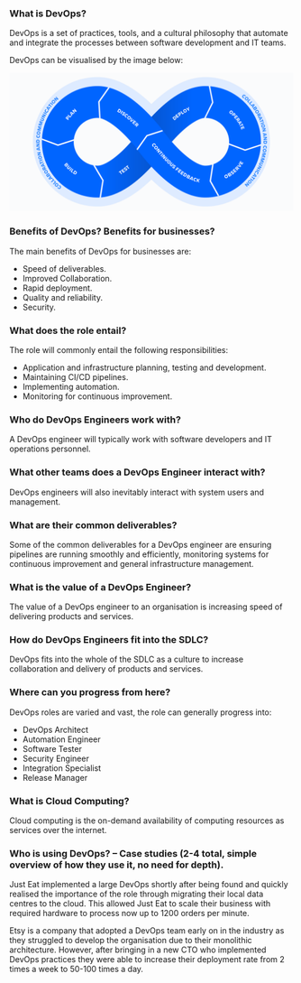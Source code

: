### What is DevOps?

DevOps is a set of practices, tools, and a cultural philosophy that automate and integrate the processes between software development and IT teams.

DevOps can be visualised by the image below:

![Image](devops_loop.png "DevOps Loop")

### Benefits of DevOps? Benefits for businesses?

The main benefits of DevOps for businesses are:
- Speed of deliverables.
- Improved Collaboration.
- Rapid deployment.
- Quality and reliability.
- Security.

### What does the role entail?

The role will commonly entail the following responsibilities:
- Application and infrastructure planning, testing and development.
- Maintaining CI/CD pipelines.
- Implementing automation.
- Monitoring for continuous improvement.

### Who do DevOps Engineers work with?

A DevOps engineer will typically work with software developers and IT operations personnel.

### What other teams does a DevOps Engineer interact with?

DevOps engineers will also inevitably interact with system users and management.

### What are their common deliverables?

Some of the common deliverables for a DevOps engineer are ensuring pipelines are running smoothly and efficiently, monitoring systems for continuous improvement and general infrastructure management.

### What is the value of a DevOps Engineer?

The value of a DevOps engineer to an organisation is increasing speed of delivering products and services.

### How do DevOps Engineers fit into the SDLC?

DevOps fits into the whole of the SDLC as a culture to increase collaboration and delivery of products and services.

### Where can you progress from here?

DevOps roles are varied and vast, the role can generally progress into:
- DevOps Architect
- Automation Engineer
- Software Tester
- Security Engineer
- Integration Specialist
- Release Manager

### What is Cloud Computing?

Cloud computing is the on-demand availability of computing resources as services over the internet.

### Who is using DevOps? – Case studies (2-4 total, simple overview of how they use it, no need for depth).

Just Eat implemented a large DevOps shortly after being found and quickly realised the importance of the role through migrating their local data centres to the cloud. This allowed Just Eat to scale their business with required hardware to process now up to 1200 orders per minute.

Etsy is a company that adopted a DevOps team early on in the industry as they struggled to develop the organisation due to their monolithic architecture. However, after bringing in a new CTO who implemented DevOps practices they were able to increase their deployment rate from 2 times a week to 50-100 times a day.
